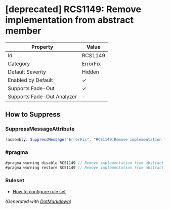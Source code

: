 # \[deprecated\] RCS1149: Remove implementation from abstract member

| Property                    | Value    |
| --------------------------- | -------- |
| Id                          | RCS1149  |
| Category                    | ErrorFix |
| Default Severity            | Hidden   |
| Enabled by Default          | &#x2713; |
| Supports Fade\-Out          | &#x2713; |
| Supports Fade\-Out Analyzer | \-       |

## How to Suppress

### SuppressMessageAttribute

```csharp
[assembly: SuppressMessage("ErrorFix", "RCS1149:Remove implementation from abstract member.", Justification = "<Pending>")]
```

### \#pragma

```csharp
#pragma warning disable RCS1149 // Remove implementation from abstract member.
#pragma warning restore RCS1149 // Remove implementation from abstract member.
```

### Ruleset

* [How to configure rule set](../HowToConfigureAnalyzers.md)

*\(Generated with [DotMarkdown](http://github.com/JosefPihrt/DotMarkdown)\)*